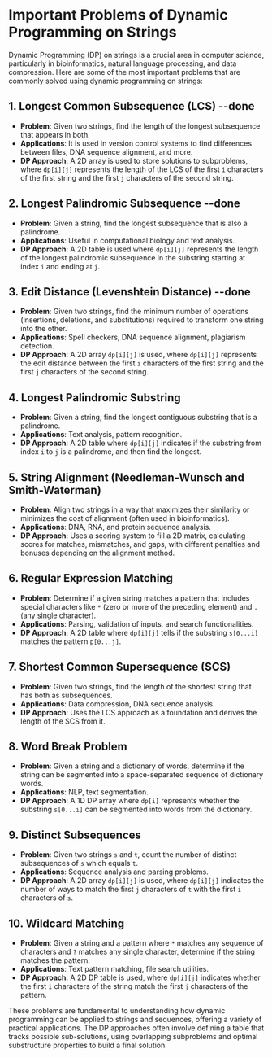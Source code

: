 # Important Problems of Dynamic Programming on Strings

Dynamic Programming (DP) on strings is a crucial area in computer science, particularly in bioinformatics, natural language processing, and data compression. Here are some of the most important problems that are commonly solved using dynamic programming on strings:

## 1. Longest Common Subsequence (LCS) --done
   - **Problem**: Given two strings, find the length of the longest subsequence that appears in both.
   - **Applications**: It is used in version control systems to find differences between files, DNA sequence alignment, and more.
   - **DP Approach**: A 2D array is used to store solutions to subproblems, where `dp[i][j]` represents the length of the LCS of the first `i` characters of the first string and the first `j` characters of the second string.

## 2. Longest Palindromic Subsequence --done
   - **Problem**: Given a string, find the longest subsequence that is also a palindrome.
   - **Applications**: Useful in computational biology and text analysis.
   - **DP Approach**: A 2D table is used where `dp[i][j]` represents the length of the longest palindromic subsequence in the substring starting at index `i` and ending at `j`.

## 3. Edit Distance (Levenshtein Distance) --done
   - **Problem**: Given two strings, find the minimum number of operations (insertions, deletions, and substitutions) required to transform one string into the other.
   - **Applications**: Spell checkers, DNA sequence alignment, plagiarism detection.
   - **DP Approach**: A 2D array `dp[i][j]` is used, where `dp[i][j]` represents the edit distance between the first `i` characters of the first string and the first `j` characters of the second string.

## 4. Longest Palindromic Substring
   - **Problem**: Given a string, find the longest contiguous substring that is a palindrome.
   - **Applications**: Text analysis, pattern recognition.
   - **DP Approach**: A 2D table where `dp[i][j]` indicates if the substring from index `i` to `j` is a palindrome, and then find the longest.

## 5. String Alignment (Needleman-Wunsch and Smith-Waterman)
   - **Problem**: Align two strings in a way that maximizes their similarity or minimizes the cost of alignment (often used in bioinformatics).
   - **Applications**: DNA, RNA, and protein sequence analysis.
   - **DP Approach**: Uses a scoring system to fill a 2D matrix, calculating scores for matches, mismatches, and gaps, with different penalties and bonuses depending on the alignment method.

## 6. Regular Expression Matching
   - **Problem**: Determine if a given string matches a pattern that includes special characters like `*` (zero or more of the preceding element) and `.` (any single character).
   - **Applications**: Parsing, validation of inputs, and search functionalities.
   - **DP Approach**: A 2D table where `dp[i][j]` tells if the substring `s[0...i]` matches the pattern `p[0...j]`.

## 7. Shortest Common Supersequence (SCS)
   - **Problem**: Given two strings, find the length of the shortest string that has both as subsequences.
   - **Applications**: Data compression, DNA sequence analysis.
   - **DP Approach**: Uses the LCS approach as a foundation and derives the length of the SCS from it.

## 8. Word Break Problem
   - **Problem**: Given a string and a dictionary of words, determine if the string can be segmented into a space-separated sequence of dictionary words.
   - **Applications**: NLP, text segmentation.
   - **DP Approach**: A 1D DP array where `dp[i]` represents whether the substring `s[0...i]` can be segmented into words from the dictionary.

## 9. Distinct Subsequences
   - **Problem**: Given two strings `s` and `t`, count the number of distinct subsequences of `s` which equals `t`.
   - **Applications**: Sequence analysis and parsing problems.
   - **DP Approach**: A 2D array `dp[i][j]` is used, where `dp[i][j]` indicates the number of ways to match the first `j` characters of `t` with the first `i` characters of `s`.

## 10. Wildcard Matching
   - **Problem**: Given a string and a pattern where `*` matches any sequence of characters and `?` matches any single character, determine if the string matches the pattern.
   - **Applications**: Text pattern matching, file search utilities.
   - **DP Approach**: A 2D DP table is used, where `dp[i][j]` indicates whether the first `i` characters of the string match the first `j` characters of the pattern.

These problems are fundamental to understanding how dynamic programming can be applied to strings and sequences, offering a variety of practical applications. The DP approaches often involve defining a table that tracks possible sub-solutions, using overlapping subproblems and optimal substructure properties to build a final solution.
